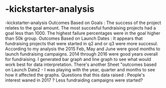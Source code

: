 # -kickstarter-analysis
-kickstarter-analysis
Outcomes Based on Goals : The success of the project relates to the goal amount. The most succesful fundraising projects had a goal less than 1000. The highest failure percentages were in the goal higher than 50k group. 
Outcomes Based on Launch Dates : It appears that fundraising projects that were started in q2 and or q3 were more succesul. According to my analysis the 2015 Feb, May and June were good months to launch fundraising campaigns. 2014 through 2016 were good years overall for fundraising. I generated bar graph and line graph to see what would work best for data interpretation. 
There's another Sheet "outcomes based on Launch Date2 - I was playing with the year, quarter and months to see how it affected the graphs.
Questions  that this data raised : People's interest waned in 2017 ? Less fundraiding campaigns were started?
